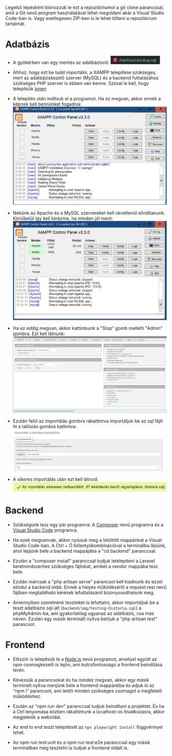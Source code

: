 Legelső lépésként klónozzuk le ezt a repozitóriumot a git clone parancssal, amit a Git nevű program használatával lehet megoldani akár a Visual Studio Code-ban is. Vagy esetlegesen ZIP-ben is le lehet tölteni a repozitórium tartalmát.

# Adatbázis

- A gyökérben van egy mentés az adatbázisról.
  ![A kép](/backend/img/save.jpg)
- Ahhoz, hogy ezt be tudd importálni, a XAMPP telepítése szükséges, mert az adatbáziskezelő szerver (MySQL) és a backend futtatásához szükséges PHP szerver is ebben van benne. Szóval le kell, hogy telepítsük [innen](https://www.apachefriends.org/hu/download.html)

- A telepítés után indítsuk el a programot. Ha ez megvan, akkor ennek a képnek kell bennünket fogadnia:
  ![XAMPP_kezdetleges](/backend/img/XAMPP_starter.jpg)
- Nekünk az Apache és a MySQL szervereket kell okvetlenül elindítanunk. Körülbelül így kell kinéznie, ha minden jól ment:
  ![XAMPP_fut](/backend/img/XAMPP_working.jpg)

- Ha ez eddig megvan, akkor kattintsunk a "Stop" gomb melletti "Admin" gombra. Ezt kell látnunk:
  ![phpMyAdmin](/backend/img/phpMyAdmin.jpg)

- Ezután felül az importálás gombra rákattintva importáljuk be az sql fájlt itt a tallózás gombra kattintva:
  ![Database import](/backend/img/db_import.jpg)

- A sikeres importálás után ezt kell látnod:
  ![Database import sikeres](/backend/img/db_import_successful.jpg)

# Backend

- Szükségünk lesz egy pár programra: A [Composer](https://getcomposer.org/download/) nevű programra és a [Visual Studio Code](https://code.visualstudio.com/) programra.

- Ha ezek megvannak, akkor nyissuk meg a letöltött mappánkat a Visual Studio Code-ban. A Ctrl + Ö billentyűkombinációval a terminálba lépünk, ahol lépjünk bele a backend mappájába a "cd backend" paranccsal.

- Ezután a "composer install" paranccsal tudjuk letelepíteni a Laravel keretrendszerhez szükséges fájlokat, amiket a vendor mappába tesz bele.

- Ezután márcsak a "php artisan serve" parancsot kell kiadnunk és ezzel elindul a backend oldal. Ennek a helyes működéséről a request.rest nevű fájlban megtalálható kérések lefuttatásáról bizonyosodhatunk meg.

- Amennyiben szeretnénk teszteket is lefuttatni, akkor importáljuk be a teszt adatbázis sql-jét (`backend/img/testing-historia.sql`) a phpMyAdmin-ba, ami gyakorlatilag ugyanaz az adatbázis, csa más néven. Ezután egy másik terminált nyitva beírjuk a "php artisan test" parancsot.

# Frontend

- Először is telepítsük le a [Node.js](https://nodejs.org/en) nevű programot, amellyel együtt az npm csomagkezelő is lejön, ami kulcsfontosságú a frontend beindítása terén.

- Kövessük a parancsokat és ha mindez megvan, akkor egy másik terminált nyitva menjünk bele a frontend mappánkba és adjuk ki az "npm i" parancsot, ami letölt minden szükséges csomagot a megfelelő működéshez.

- Ezután az "npm run dev" paranccsal tudjuk beindítani a projektet. És ha a Ctrl lenyomása közben rákattintunk a localhost-os hivatkozásra, akkor megjelenik a weboldal.

- Az end to end teszt telepítését az `npx playwright install` függvénnyel lehet.

- Az npm run test:unit és a npm run test:e2e paranccsal egy másik terminálban még tesztelni is tudjuk a frontend oldalt is.
